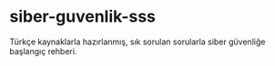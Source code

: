 # siber-guvenlik-sss
Türkçe kaynaklarla hazırlanmış, sık sorulan sorularla siber güvenliğe başlangıç rehberi.
